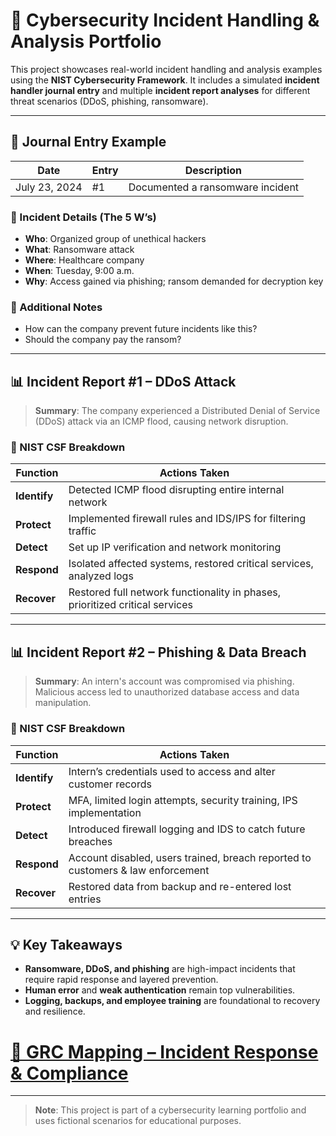 # 🚨 Cybersecurity Incident Handling & Analysis Portfolio

This project showcases real-world incident handling and analysis examples using the **NIST Cybersecurity Framework**. It includes a simulated **incident handler journal entry** and multiple **incident report analyses** for different threat scenarios (DDoS, phishing, ransomware).

---

## 📝 Journal Entry Example

| **Date**       | **Entry** | **Description**                      |
|----------------|-----------|--------------------------------------|
| July 23, 2024  | #1        | Documented a ransomware incident     |

### 📌 Incident Details (The 5 W’s)
- **Who**: Organized group of unethical hackers  
- **What**: Ransomware attack  
- **Where**: Healthcare company  
- **When**: Tuesday, 9:00 a.m.  
- **Why**: Access gained via phishing; ransom demanded for decryption key

### 💭 Additional Notes
- How can the company prevent future incidents like this?
- Should the company pay the ransom?

---

## 📊 Incident Report #1 – DDoS Attack

> **Summary**: The company experienced a Distributed Denial of Service (DDoS) attack via an ICMP flood, causing network disruption.

### 🔐 NIST CSF Breakdown

| **Function** | **Actions Taken** |
|--------------|-------------------|
| **Identify** | Detected ICMP flood disrupting entire internal network |
| **Protect**  | Implemented firewall rules and IDS/IPS for filtering traffic |
| **Detect**   | Set up IP verification and network monitoring |
| **Respond**  | Isolated affected systems, restored critical services, analyzed logs |
| **Recover**  | Restored full network functionality in phases, prioritized critical services |

---

## 📊 Incident Report #2 – Phishing & Data Breach

> **Summary**: An intern's account was compromised via phishing. Malicious access led to unauthorized database access and data manipulation.

### 🔐 NIST CSF Breakdown

| **Function** | **Actions Taken** |
|--------------|-------------------|
| **Identify** | Intern’s credentials used to access and alter customer records |
| **Protect**  | MFA, limited login attempts, security training, IPS implementation |
| **Detect**   | Introduced firewall logging and IDS to catch future breaches |
| **Respond**  | Account disabled, users trained, breach reported to customers & law enforcement |
| **Recover**  | Restored data from backup and re-entered lost entries |

---

## 💡 Key Takeaways

- **Ransomware, DDoS, and phishing** are high-impact incidents that require rapid response and layered prevention.
- **Human error** and **weak authentication** remain top vulnerabilities.
- **Logging, backups, and employee training** are foundational to recovery and resilience.

# [📑 GRC Mapping – Incident Response & Compliance]()

---

> **Note**: This project is part of a cybersecurity learning portfolio and uses fictional scenarios for educational purposes.
